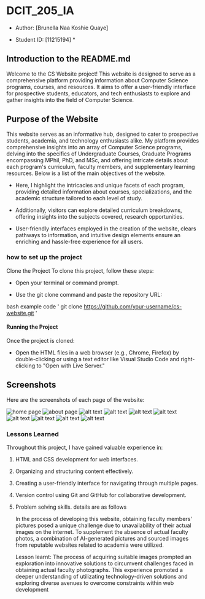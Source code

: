 # DCIT_205_IA

* Author: [Brunella Naa Koshie Quaye]

* Student ID: [11215194] *

## Introduction to the README.md

Welcome to the CS Website project! This website is designed to serve as a comprehensive platform providing information about Computer Science programs, courses, and resources. It aims to offer a user-friendly interface for prospective students, educators, and tech enthusiasts to explore and gather insights into the field of Computer Science.

## Purpose of the Website

This website serves as an informative hub, designed to cater to prospective students, academia, and technology enthusiasts alike. My platform provides comprehensive insights into an array of Computer Science programs, delving into the specifics of Undergraduate Courses, Graduate Programs encompassing MPhil, PhD, and MSc, and offering intricate details about each program's curriculum, faculty members, and supplementary learning resources. Below is a list of the main objectives of the website.

* Here, I highlight the intricacies and unique facets of each program, providing detailed information about courses, specializations, and the academic structure tailored to each level of study.

* Additionally, visitors can explore detailed curriculum breakdowns, offering insights into the subjects covered, research opportunities.

* User-friendly interfaces employed in the creation of the website, clears pathways to information, and intuitive design elements ensure an enriching and hassle-free experience for all users.

### how to set up the project

Clone the Project
To clone this project, follow these steps:

* Open your terminal or command prompt.

* Use the git clone command and paste the repository URL:

bash
example code
' git clone https://github.com/your-username/cs-website.git '

#### Running the Project

Once the project is cloned:

* Open the HTML files in a web browser (e.g., Chrome, Firefox) by double-clicking or using a text editor like Visual Studio Code and right-clicking to "Open with Live Server."


## Screenshots

Here are the screenshots of each page of the website:

![home page](image.jpg)
![about page](image.jpg)
![alt text](image.jpg)
![alt text](image.jpg)
![alt text](image.jpg)
![alt text](image.jpg)
![alt text](image.jpg)
![alt text](image.jpg)
![alt text](image.jpg)
![alt text](image.jpg)

### Lessons Learned

Throughout this project, I have gained valuable experience in:

1. HTML and CSS development for web interfaces.
2. Organizing and structuring content effectively.
3. Creating a user-friendly interface for navigating through multiple pages.
4. Version control using Git and GitHub for collaborative development.
5. Problem solving skills. details are as follows

   In the process of developing this website, obtaining faculty members' pictures posed a unique challenge due to unavailability of their actual images on the internet. To supplement the absence of actual faculty photos, a combination of AI-generated pictures and sourced images from reputable websites related to academia were utilized.

   Lesson learnt: The process of acquiring suitable images prompted an exploration into innovative solutions to circumvent challenges faced in obtaining actual faculty photographs. This experience promoted a deeper understanding of utilizating technology-driven solutions and exploring diverse avenues to overcome constraints within web development

